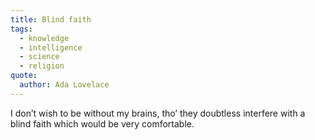 ```yaml
---
title: Blind faith
tags:
  - knowledge
  - intelligence
  - science
  - religion
quote:
  author: Ada Lovelace
---
```


I don’t wish to be without my brains, tho’ they doubtless interfere with a blind faith which would be very comfortable.
